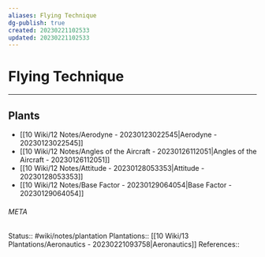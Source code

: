 ```yaml
---
aliases: Flying Technique
dg-publish: true
created: 20230221102533
updated: 20230221102533
---
```

# Flying Technique
---



## Plants
- [[10 Wiki/12 Notes/Aerodyne - 20230123022545\|Aerodyne - 20230123022545]]
- [[10 Wiki/12 Notes/Angles of the Aircraft - 20230126112051\|Angles of the Aircraft - 20230126112051]]
- [[10 Wiki/12 Notes/Attitude - 20230128053353\|Attitude - 20230128053353]]
- [[10 Wiki/12 Notes/Base Factor - 20230129064054\|Base Factor - 20230129064054]]




###### META
Status:: #wiki/notes/plantation
Plantations:: [[10 Wiki/13 Plantations/Aeronautics - 20230221093758\|Aeronautics]]
References:: 
